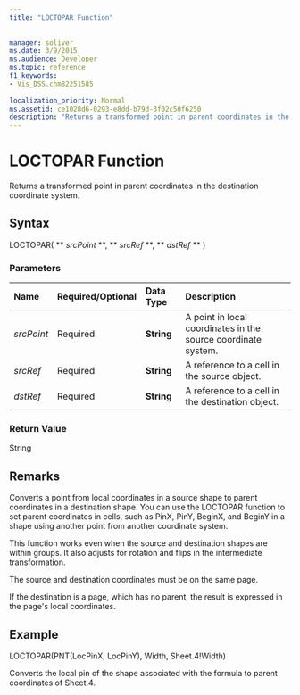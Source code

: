 ```yaml
---
title: "LOCTOPAR Function"
 
 
manager: soliver
ms.date: 3/9/2015
ms.audience: Developer
ms.topic: reference
f1_keywords:
- Vis_DSS.chm82251585
 
localization_priority: Normal
ms.assetid: ce1028d6-0293-e8dd-b79d-3f02c50f6250
description: "Returns a transformed point in parent coordinates in the destination coordinate system."
---
```


# LOCTOPAR Function

Returns a transformed point in parent coordinates in the destination coordinate system.
  
## Syntax

LOCTOPAR( ** *srcPoint* **, ** *srcRef* **, ** *dstRef* ** ) 
  
### Parameters

|**Name**|**Required/Optional**|**Data Type**|**Description**|
|:-----|:-----|:-----|:-----|
| _srcPoint_ <br/> |Required  <br/> |**String** <br/> | A point in local coordinates in the source coordinate system.  <br/> |
| _srcRef_ <br/> |Required  <br/> |**String** <br/> | A reference to a cell in the source object.  <br/> |
| _dstRef_ <br/> |Required  <br/> |**String** <br/> | A reference to a cell in the destination object.  <br/> |
   
### Return Value

String
  
## Remarks

Converts a point from local coordinates in a source shape to parent coordinates in a destination shape. You can use the LOCTOPAR function to set parent coordinates in cells, such as PinX, PinY, BeginX, and BeginY in a shape using another point from another coordinate system. 
  
This function works even when the source and destination shapes are within groups. It also adjusts for rotation and flips in the intermediate transformation. 
  
The source and destination coordinates must be on the same page. 
  
If the destination is a page, which has no parent, the result is expressed in the page's local coordinates. 
  
## Example

LOCTOPAR(PNT(LocPinX, LocPinY), Width, Sheet.4!Width) 
  
Converts the local pin of the shape associated with the formula to parent coordinates of Sheet.4. 
  


